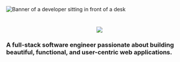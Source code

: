 <img src="https://github.com/{asifalam-thegr8}/{asifalam-thegr8}/blob/main/software-developer.png" alt="Banner of a developer sitting in front of a desk">

<h1 align="center">
    <img src="https://readme-typing-svg.herokuapp.com/?font=Inter&size=48&center=true&vCenter=true&width=500&height=70&color=4493F8&duration=4000&lines=Hi+There!+👋;+I'm+ASIF+ALAM !!;" />
</h1>

### A full-stack software engineer passionate about building beautiful, functional, and user-centric web applications.
